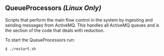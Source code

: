 ## QueueProcessors *(Linux Only)*

Scripts that perform the main flow control in the system by ingesting and sending messages from ActiveMQ.
This handles all ActiveMQ queues and is the section of the code that deals with reduction.

To start the QueueProcessors run:
```
$ ./restart.sh
```